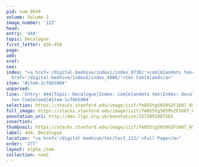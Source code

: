 ```yaml
---
pid: num_0549
volume: Volume 2
image_number: '122'
head: 
entry: '444'
topic: Decalogue
first_letter: 426-450
page: 
add: 
xref: 
see: 
index: "<a href='/digital-beehive/index1/index_0738/'>com[m]andmts ten</a>|<a href='/digital-beehive/index1/index_0977/'>decalogue</a>|<a
  href='/digital-beehive/index5/index_4086/'>ten Com[m]and</a>"
item: "#item-1cf6b5904"
unparsed: 
line: 'Entry: 444|Topic: Decalogue|Index: com[m]andmts ten|Index: decalogue|Index:
  ten Com[m]and|#item-1cf6b5904'
selection: https://stacks.stanford.edu/image/iiif/fm855tg5659%2F1607_0589/874,1185,2920,416/full/0/default.jpg
full_image: https://stacks.stanford.edu/image/iiif/fm855tg5659%2F1607_0589/full/full/0/default.jpg
annotation_uri: http://dev.llgc.org.uk/annotation/1572892887263
insertion: 
thumbnail: https://stacks.stanford.edu/image/iiif/fm855tg5659%2F1607_0589/874,1185,600,180/250,/0/default.jpg
label: 444. Decalogue
location: "<a href='/digital-beehive/toc/toc2_112/'>Full Page</a>"
order: '277'
layout: alpha_item
collection: num2
---
```

